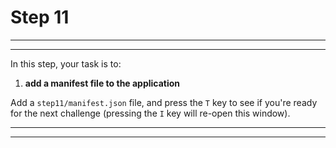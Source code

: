 # Step 11



---
---

In this step, your task is to:

1. **add a manifest file to the application**

Add a `step11/manifest.json` file, and press the `T` key to see if you're ready for the next challenge (pressing the `I` key will re-open this window).

---
---